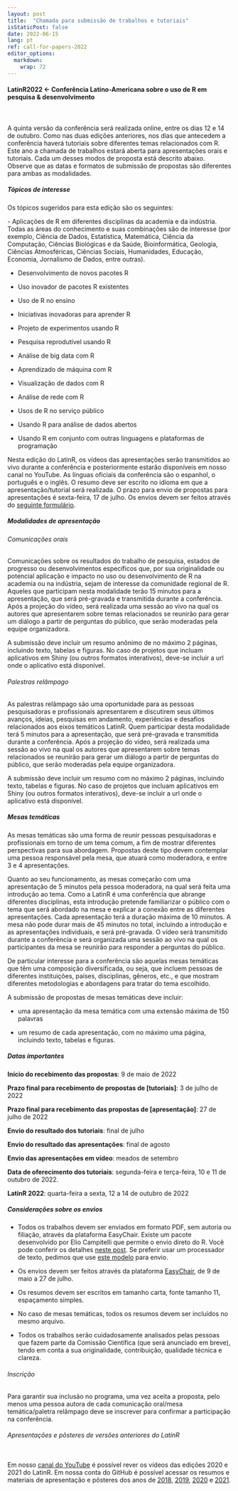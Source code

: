 ```yaml
---
layout: post
title:  "Chamada para submissão de trabalhos e tutoriais"
isStaticPost: false
date: 2022-06-15
lang: pt
ref: call-for-papers-2022
editor_options: 
  markdown: 
    wrap: 72
---
```


#### LatinR2022 \<- **Conferência Latino-Americana sobre o uso de R em pesquisa & desenvolvimento**

<br> <br> A quinta versão da conferência será realizada online, entre os
dias 12 e 14 de outubro. Como nas duas edições anteriores, nos dias que
antecedem a conferência haverá tutoriais sobre diferentes temas
relacionados com R. Este ano a chamada de trabalhos estará aberta para
apresentações orais e tutoriais. Cada um desses modos de proposta está
descrito abaixo. Observe que as datas e formatos de submissão de
propostas são diferentes para ambas as modalidades.

##### Tópicos de interesse

Os tópicos sugeridos para esta edição são os seguintes:

\- Aplicações de R em diferentes disciplinas da academia e da indústria.
Todas as áreas do conhecimento e suas combinações são de interesse (por
exemplo, Ciência de Dados, Estatística, Matemática, Ciência da
Computação, Ciências Biológicas e da Saúde, Bioinformática, Geologia,
Ciências Atmosféricas, Ciências Sociais, Humanidades, Educação,
Economia, Jornalismo de Dados, entre outras).

-   Desenvolvimento de novos pacotes R

-   Uso inovador de pacotes R existentes

-   Uso de R no ensino

-   Iniciativas inovadoras para aprender R

-   Projeto de experimentos usando R

-   Pesquisa reprodutível usando R

-   Análise de big data com R

-   Aprendizado de máquina com R

-   Visualização de dados com R

-   Análise de rede com R

-   Usos de R no serviço público

-   Usando R para análise de dados abertos

-   Usando R em conjunto com outras linguagens e plataformas de
    programação

Nesta edição do LatinR, os vídeos das apresentações serão transmitidos
ao vivo durante a conferência e posteriormente estarão disponíveis em
nosso canal no YouTube. As línguas oficiais da conferência são o
espanhol, o português e o inglês. O resumo deve ser escrito no idioma em
que a apresentação/tutorial será realizada. O prazo para envio de
propostas para apresentações é sexta-feira, 17 de julho. Os envios devem
ser feitos através do [seguinte
formulário](https://easychair.org/conferences/?conf=latinr2022).

##### Modalidades de apresentação

###### Comunicações orais

Comunicações sobre os resultados do trabalho de pesquisa, estados de
progresso ou desenvolvimentos específicos que, por sua originalidade ou
potencial aplicação e impacto no uso ou desenvolvimento de R na academia
ou na indústria, sejam de interesse da comunidade regional de R. Aqueles
que participam nesta modalidade terão 15 minutos para a apresentação,
que será pré-gravada e transmitida durante a conferência. Após a
projeção do vídeo, será realizada uma sessão ao vivo na qual os autores
que apresentarem sobre temas relacionados se reunirão para gerar um
diálogo a partir de perguntas do público, que serão moderadas pela
equipe organizadora.

A submissão deve incluir um resumo anônimo de no máximo 2 páginas,
incluindo texto, tabelas e figuras. No caso de projetos que incluam
aplicativos em Shiny (ou outros formatos interativos), deve-se incluir a
url onde o aplicativo está disponível.

###### Palestras relâmpago

As palestras relâmpago são uma oportunidade para as pessoas
pesquisadoras e profissionais apresentarem e discutirem seus últimos
avanços, ideias, pesquisas em andamento, experiências e desafios
relacionados aos eixos temáticos LatinR. Quem participar desta
modalidade terá 5 minutos para a apresentação, que será pré-gravada e
transmitida durante a conferência. Após a projeção do vídeo, será
realizada uma sessão ao vivo na qual os autores que apresentarem sobre
temas relacionados se reunirão para gerar um diálogo a partir de
perguntas do público, que serão moderadas pela equipe organizadora.

A submissão deve incluir um resumo com no máximo 2 páginas, incluindo
texto, tabelas e figuras. No caso de projetos que incluam aplicativos em
Shiny (ou outros formatos interativos), deve-se incluir a url onde o
aplicativo está disponível.

##### Mesas temáticas

As mesas temáticas são uma forma de reunir pessoas pesquisadoras e
profissionais em torno de um tema comum, a fim de mostrar diferentes
perspectivas para sua abordagem. Propostas deste tipo devem contemplar
uma pessoa responsável pela mesa, que atuará como moderadora, e entre 3
e 4 apresentações.

Quanto ao seu funcionamento, as mesas começarão com uma apresentação de
5 minutos pela pessoa moderadora, na qual será feita uma introdução ao
tema. Como a LatinR é uma conferência que abrange diferentes
disciplinas, esta introdução pretende familiarizar o público com o tema
que será abordado na mesa e explicar a conexão entre as diferentes
apresentações. Cada apresentação terá a duração máxima de 10 minutos. A
mesa não pode durar mais de 45 minutos no total, incluindo a introdução
e as apresentações individuais, e será pré-gravada. O vídeo será
transmitido durante a conferência e será organizada uma sessão ao vivo
na qual os participantes da mesa se reunirão para responder a perguntas
do público.

De particular interesse para a conferência são aquelas mesas temáticas
que têm uma composição diversificada, ou seja, que incluem pessoas de
diferentes instituições, países, disciplinas, gêneros, etc., e que
mostram diferentes metodologias e abordagens para tratar do tema
escolhido.

A submissão de propostas de mesas temáticas deve incluir:

-   uma apresentação da mesa temática com uma extensão máxima de 150
    palavras

-   um resumo de cada apresentação, com no máximo uma página, incluindo
    texto, tabelas e figuras.

##### Datas importantes

**Início do recebimento das propostas**: 9 de maio de 2022

**Prazo final para recebimento de propostas de \[tutoriais\]**: 3 de
julho de 2022

**Prazo final para recebimento das propostas de \[apresentação\]**: 27
de julho de 2022

**Envio do resultado dos tutoriais**: final de julho

**Envio do resultado das apresentações**: final de agosto

**Envio das apresentações em vídeo**: meados de setembro

**Data de oferecimento dos tutoriais**: segunda-feira e terça-feira, 10
e 11 de outubro de 2022.

**LatinR 2022**: quarta-feira a sexta, 12 a 14 de outubro de 2022

##### **Considerações sobre os envios**

-   Todos os trabalhos devem ser enviados em formato PDF, sem autoria ou
    filiação, através da plataforma EasyChair. Existe um pacote
    desenvolvido por Elio Campitelli que permite o envio direto do R.
    Você pode conferir os detalhes [neste
    post](https://latinr.org/blog/es/2020-03-03-paquete-latinr.html). Se preferir usar um
    processador de texto, pedimos que use [este
    modelo](https://docs.google.com/document/d/1KrPbi2AR5Rcq5fKMkC_yK_9gpez4Fmtz/edit?usp=sharing&ouid=107644076848762167027&rtpof=true&sd=true)
    para envio.

-   Os envios devem ser feitos através da plataforma
    [EasyChair](https://easychair.org/conferences/?conf=latinr2022), de
    9 de maio a 27 de julho.

-   Os resumos devem ser escritos em tamanho carta, fonte tamanho 11,
    espaçamento simples.

-   No caso de mesas temáticas, todos os resumos devem ser incluídos no
    mesmo arquivo.

-   Todos os trabalhos serão cuidadosamente analisados pelas pessoas que
    fazem parte da Comissão Científica (que será anunciado em breve),
    tendo em conta a sua originalidade, contribuição, qualidade técnica
    e clareza.

###### Inscrição

Para garantir sua inclusão no programa, uma vez aceita a proposta, pelo
menos uma pessoa autora de cada comunicação oral/mesa temática/paletra
relâmpago deve se inscrever para confirmar a participação na
conferência.

###### Apresentações e pôsteres de versões anteriores do LatinR

\
Em nosso [canal do YouTube](https://www.youtube.com/latinr) é possível
rever os vídeos das edições 2020 e 2021 do LatinR. Em nossa conta do
GitHub é possível acessar os resumos e materiais de apresentação e
pôsteres dos anos de
[2018](https://github.com/LatinR/presentaciones-LatinR2018),
[2019](https://github.com/LatinR/presentaciones-LatinR2019),
[2020](https://github.com/LatinR/presentaciones-LatinR2020) e
[2021](https://github.com/LatinR/presentaciones-LatinR2021).
